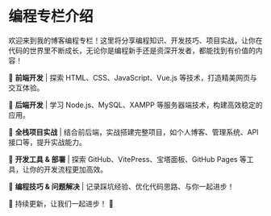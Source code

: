 # 编程专栏介绍

欢迎来到我的博客编程专栏！这里将分享编程知识、开发技巧、项目实战，让你在代码的世界里不断成长，无论你是编程新手还是资深开发者，都能找到有价值的内容！

🔹 **前端开发** | 探索 HTML、CSS、JavaScript、Vue.js 等技术，打造精美网页与交互体验。

🔹 **后端开发** | 学习 Node.js、MySQL、XAMPP 等服务器端技术，构建高效稳定的应用。

🔹 **全栈项目实战** | 结合前后端，实战搭建完整项目，如个人博客、管理系统、API 接口等，提升实战能力。

🔹 **开发工具 & 部署** | 探索 GitHub、VitePress、宝塔面板、GitHub Pages 等工具，让你的开发流程更加高效。

🔹 **编程技巧 & 问题解决** | 记录踩坑经验、优化代码思路、与你一起进步！

🚀 持续更新，让我们一起进步！ 🚀
